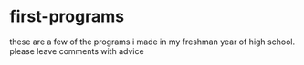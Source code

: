 # first-programs
these are a few of the programs i made in my freshman year of high school. please leave comments with advice
